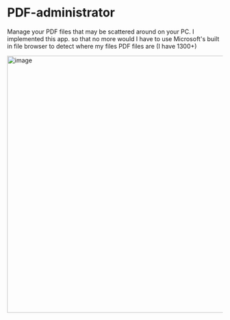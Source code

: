 # PDF-administrator
Manage your PDF files that may be scattered around on your PC. I implemented this app. so that no more would I have to use Microsoft's built in file browser to detect where my files PDF files are (I have 1300+)

<img src="https://user-images.githubusercontent.com/6919287/130425554-d9ea6423-9ef6-40c4-85cb-b71c49ec06ba.png" alt="image" width="600" align=left/>
